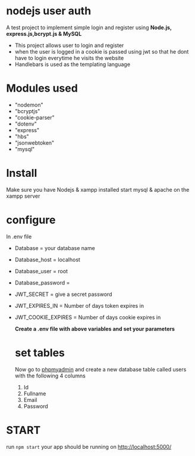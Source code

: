 # nodejs user auth
A test project to implement simple login and register using **Node.js, express.js,bcrypt.js & MySQL**
* This project allows user to login and register 
* when the user is logged in a cookie is passed using jwt so that he dont have to login everytime he visits the website
* Handlebars is used as the templating language

# Modules used
* "nodemon"
* "bcryptjs"
* "cookie-parser"
* "dotenv"
* "express"
* "hbs"
* "jsonwebtoken"
* "mysql"

# Install
Make sure you have Nodejs & xampp installed
start mysql & apache on the xampp server 


# configure
In .env file

* Database = your database name
* Database_host = localhost
* Database_user = root 
* Database_password = 
* JWT_SECRET = give a secret password
* JWT_EXPIRES_IN = Number of days  token expires in 
* JWT_COOKIE_EXPIRES = Number of days cookie expires in
  
  **Create a .env file with above variables and set your parameters**
  
  
  
  # set tables
  Now go to [phpmyadmin](http://localhost/phpmyadmin/index.php)
  and create a new database table called users with the following 4 columns
  1. Id
  2. Fullname
  3. Email
  4. Password

 

 # START
  run ```npm start```
  your app should be running on [http://localhost:5000/](http://localhost:5000/)
  
  


  
  
  
  
